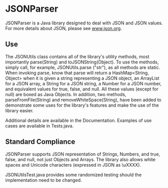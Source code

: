 JSONParser
==========

JSONParser is a Java library designed to deal with JSON and JSON values. For 
more details about JSON, please see www.json.org.

Use
---

The JSONUtils class contains all of the library's utility methods, most 
importantly parse(String) and toJSONString(Object). To use the methods, simply 
call, for example, JSONUtils.parse ("str"), as all methods are static. When 
invoking parse, know that parse will return a HashMap<String, Object> when it 
is given a string representing a JSON object, an ArrayList<Object> for a JSON 
array, a String for a JSON string, a Number for a JSON number, and equivalent 
values for true, false, and null. All these values (except for null) are boxed 
as Java Objects. In addition, two methods, parseFromFile(String) and 
removeWhiteSpace(String), have been added to demonstrate some uses for the 
library's features and make the use of the library easier.

Additional details are available in the Documentation. Examples of use cases 
are available in Tests.java.

Standard Compliance
-------------------

JSONParser supports JSON representation of Strings, Numbers, and true, false, 
and null, not just Objects and Arrays. The library also allows white spaces and 
Unicode characters (expressed in JSON as \uXXXX).

JSONUtilsTest.java provides some randomized testing should the implementation 
need to be changed.

